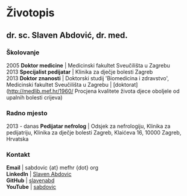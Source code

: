 # Životopis

## dr. sc. Slaven Abdović, dr. med.

### Školovanje

   2005 **Doktor medicine** | Medicinski fakultet Sveučilišta u Zagrebu  
   2013 **Specijalist pedijatar** | Klinika za dječje bolesti Zagreb  
   2013 **Doktor znanosti** | Doktorski studij 'Biomedicina i zdravstvo', Medicinski fakultet Sveučilišta u Zagrebu | [doktorat](http://medlib.mef.hr/1960/ Procjena kvalitete života djece oboljele od upalnih bolesti crijeva)
   
### Radno mjesto

   2013 - danas **Pedijatar nefrolog** | Odsjek za nefrologiju, Klinika za pedijatriju, Klinika za dječje bolesti Zagreb, Klaićeva 16, 10000 Zagreb, Hrvatska

### Kontakt
   **Email** | sabdovic {at} mefhr {dot} org  
   **LinkedIn** | [Slaven Abdovic](https://www.linkedin.com/in/slaven-abdovic)  
   **GitHub** | [slavenabd](https://github.com/slavenabd)  
   **YouTube** | [sabdovic](https://www.youtube.com/channel/UCaotfAg96osvQyR6LpzqTNw)
